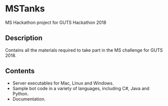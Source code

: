 # MSTanks
MS Hackathon project for GUTS Hackathon 2018

## Description

Contains all the materials required to take part in the MS challenge for GUTS 2018.

## Contents


* Server executables for Mac, Linux and Windows.
* Sample bot code in a variety of languages, including C#, Java and Python.
* Documentation.
